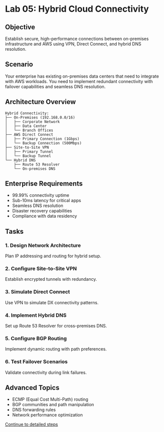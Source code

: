 # Lab 05: Hybrid Cloud Connectivity

## Objective
Establish secure, high-performance connections between on-premises infrastructure and AWS using VPN, Direct Connect, and hybrid DNS resolution.

## Scenario
Your enterprise has existing on-premises data centers that need to integrate with AWS workloads. You need to implement redundant connectivity with failover capabilities and seamless DNS resolution.

## Architecture Overview
```
Hybrid Connectivity:
├── On-Premises (192.168.0.0/16)
│   ├── Corporate Network
│   ├── Data Center
│   └── Branch Offices
├── AWS Direct Connect
│   ├── Primary Connection (1Gbps)
│   └── Backup Connection (500Mbps)
├── Site-to-Site VPN
│   ├── Primary Tunnel
│   └── Backup Tunnel
└── Hybrid DNS
    ├── Route 53 Resolver
    └── On-premises DNS
```

## Enterprise Requirements
- 99.99% connectivity uptime
- Sub-10ms latency for critical apps
- Seamless DNS resolution
- Disaster recovery capabilities
- Compliance with data residency

## Tasks

### 1. Design Network Architecture
Plan IP addressing and routing for hybrid setup.

### 2. Configure Site-to-Site VPN
Establish encrypted tunnels with redundancy.

### 3. Simulate Direct Connect
Use VPN to simulate DX connectivity patterns.

### 4. Implement Hybrid DNS
Set up Route 53 Resolver for cross-premises DNS.

### 5. Configure BGP Routing
Implement dynamic routing with path preferences.

### 6. Test Failover Scenarios
Validate connectivity during link failures.

## Advanced Topics
- ECMP (Equal Cost Multi-Path) routing
- BGP communities and path manipulation
- DNS forwarding rules
- Network performance optimization

[Continue to detailed steps](./steps.md)